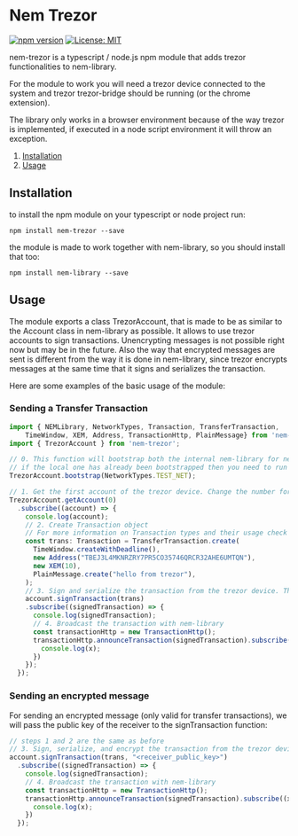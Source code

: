 # Nem Trezor

[![npm version](https://badge.fury.io/js/nem-trezor.svg)](https://badge.fury.io/js/nem-trezor)
[![License: MIT](https://img.shields.io/badge/License-MIT-yellow.svg)](https://opensource.org/licenses/MIT)

nem-trezor is a typescript / node.js npm module that adds trezor functionalities to nem-library.

For the module to work you will need a trezor device connected to the system and trezor trezor-bridge should be running (or the chrome extension).

The library only works in a browser environment because of the way trezor is implemented, if executed in a node script environment it will throw an exception.

1. [Installation](#installation)
2. [Usage](#examples)

## Installation <a name="installation"></a>

to install the npm module on your typescript or node project run:

`npm install nem-trezor --save`

the module is made to work together with nem-library, so you should install that too:

`npm install nem-library --save`

## Usage <a name="examples"></a>

The module exports a class TrezorAccount, that is made to be as similar to the Account class in nem-library as possible. It allows to use trezor accounts to sign transactions. Unencrypting messages is not possible right now but may be in the future. Also the way that encrypted messages are sent is different from the way it is done in nem-library, since trezor encrypts messages at the same time that it signs and serializes the transaction.

Here are some examples of the basic usage of the module:

### Sending a Transfer Transaction

```typescript
import { NEMLibrary, NetworkTypes, Transaction, TransferTransaction,
    TimeWindow, XEM, Address, TransactionHttp, PlainMessage} from 'nem-library';
import { TrezorAccount } from 'nem-trezor';

// 0. This function will bootstrap both the internal nem-library for nem-trezor and the local one
// if the local one has already been bootstrapped then you need to run NEMLibrary.reset() first
TrezorAccount.bootstrap(NetworkTypes.TEST_NET);

// 1. Get the first account of the trezor device. Change the number for different accounts. This will prompt a confirmation on the device.
TrezorAccount.getAccount(0)
  .subscribe((account) => {
    console.log(account);
    // 2. Create Transaction object
    // For more information on Transaction types and their usage check out the nem-library documentation
    const trans: Transaction = TransferTransaction.create(
      TimeWindow.createWithDeadline(),
      new Address("TBEJ3L4MKNRZRY7PR5CO35746QRCR32AHE6UMTQN"),
      new XEM(10),
      PlainMessage.create("hello from trezor"),
    );
    // 3. Sign and serialize the transaction from the trezor device. This will prompt for confirmation on the device.
    account.signTransaction(trans)
    .subscribe((signedTransaction) => {
      console.log(signedTransaction);
      // 4. Broadcast the transaction with nem-library
      const transactionHttp = new TransactionHttp();
      transactionHttp.announceTransaction(signedTransaction).subscribe((x) => {
        console.log(x);
      })
    });
  });
```

### Sending an encrypted message

For sending an encrypted message (only valid for transfer transactions), we will pass the public key of the receiver to the signTransaction function:

```typescript
// steps 1 and 2 are the same as before
// 3. Sign, serialize, and encrypt the transaction from the trezor device. This will prompt for confirmation on the device.
account.signTransaction(trans, "<receiver_public_key>")
  .subscribe((signedTransaction) => {
    console.log(signedTransaction);
    // 4. Broadcast the transaction with nem-library
    const transactionHttp = new TransactionHttp();
    transactionHttp.announceTransaction(signedTransaction).subscribe((x) => {
      console.log(x);
    })
  });
```

